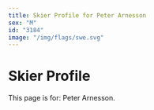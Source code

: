 ```yaml
---
title: Skier Profile for Peter Arnesson
sex: "M"
id: "3184"
image: "/img/flags/swe.svg" 
---
```


# Skier Profile

This page is for: Peter Arnesson.
    
